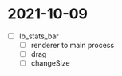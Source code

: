 # 2021-10-09
 - [ ] lb_stats_bar
   - [ ] renderer to main process
   - [ ] drag
   - [ ] changeSize
